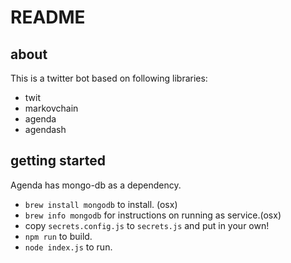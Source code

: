 # README
## about
This is a twitter bot based on following libraries:
 - twit
 - markovchain
 - agenda
 - agendash

## getting started
Agenda has mongo-db as a dependency.
- `brew install mongodb` to install. (osx)
- `brew info mongodb` for instructions on running as service.(osx)
- copy `secrets.config.js` to `secrets.js` and put in your own!
- `npm run` to build.
- `node index.js` to run.
